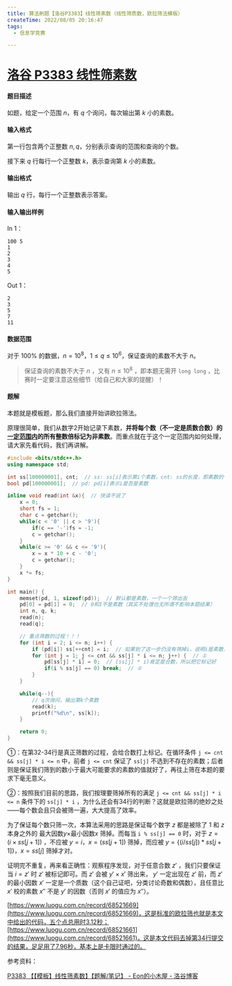 ```yaml
---
title: 算法刷题【洛谷P3383】线性筛素数（线性筛质数，欧拉筛法模板）
createTime: 2022/08/05 20:16:47
tags:
  - 信息学竞赛

---
```


# [洛谷 P3383 线性筛素数](https://www.luogu.com.cn/problem/P3383)

#### 题目描述

如题，给定一个范围 $n$，有 $q$ 个询问，每次输出第 $k$ 小的素数。

#### 输入格式

第一行包含两个正整数 $n,q$，分别表示查询的范围和查询的个数。

接下来 $q$ 行每行一个正整数 $k$，表示查询第 $k$ 小的素数。

#### 输出格式

输出 $q$ 行，每行一个正整数表示答案。

#### 输入输出样例

In 1：

```text
100 5
1
2
3
4
5
```

Out 1：

```text
2
3
5
7
11
```

#### 数据范围

对于 $100\%$ 的数据，$n = 10^8$，$1 \le q \le 10^6$，保证查询的素数不大于 $n$。

> 保证查询的素数不大于 $n$ ，又有 $n ≤ 10^8$ ，即本题无需开 `long long` ，比赛时一定要注意这些细节（给自己和大家的提醒）！

#### 题解

本题就是模板题，那么我们直接开始讲欧拉筛法。

原理很简单，我们从数字2开始记录下素数，**并将每个数（不一定是质数合数）的<u>一定范围内</u>的所有整数倍标记为非素数**。而重点就在于这个一定范围内如何处理，请大家先看代码，我们再讲解。

```cpp
#include <bits/stdc++.h>
using namespace std;

int ss[100000001], cnt;  // ss: ss[i]表示第i个素数，cnt: ss的长度，即素数的个数
bool pd[100000001];  // pd: pd[i]表示i是否是素数

inline void read(int &x){  // 快读不说了
    x = 0;
    short fs = 1;
    char c = getchar();
    while(c < '0' || c > '9'){
        if(c == '-')fs = -1;
        c = getchar();
    }
    while(c >= '0' && c <= '9'){
        x = x * 10 + c - '0';
        c = getchar();
    }
    x *= fs;
}

int main() {
    memset(pd, 1, sizeof(pd));  // 默认都是素数，一个一个筛出去
    pd[0] = pd[1] = 0;  // 0和1不是素数（其实不处理也无所谓不影响本题结果）
    int n, q, k;
    read(n);
    read(q);

    // 重点筛数的过程！！！
    for (int i = 2; i <= n; i++) {
        if (pd[i]) ss[++cnt] = i;  // 如果到了这一步仍没有筛掉i，说明i是素数，把它放入素数列表ss
        for (int j = 1; j <= cnt && ss[j] * i <= n; j++) {  // ①
            pd[ss[j] * i] = 0;  // (ss[j] * i)肯定是合数，所以把它标记好
            if(i % ss[j] == 0) break;  // ②
        }
    }

    while(q--){
        // q次询问，输出第k个素数
        read(k);
        printf("%d\n", ss[k]);
    }

    return 0;
}
```

①：在第32-34行是真正筛数的过程，会给合数打上标记。在循环条件 `j <= cnt && ss[j] * i <= n` 中，前者 `j <= cnt` 保证了 `ss[j]` 不选到不存在的素数；后者则是保证我们筛到的数小于最大可能要求的素数的值就好了，再往上筛在本题的要求下毫无意义。

②：按照我们目前的思路，我们按理要筛掉所有的满足 `j <= cnt && ss[j] * i <= n` 条件下的 `ss[j] * i` ，为什么还会有34行的判断？这就是欧拉筛的绝妙之处——每个数会且只会被筛一遍，大大提高了效率。

为了保证每个数只筛一次，本算法采用的思路是保证每个数字 $z$ 都是被除了 $1$ 和 $z$ 本身之外的 最大因数$y$$\times$最小因数$x$ 筛掉。而每当 `i % ss[j] == 0` 时，对于 $z = (i \times ss[j+1])$ ，不应被 $y=i$，$x=(ss[j+1])$ 筛掉，而应被 $y=\{(i / ss[j]) * ss[j+1]\}$，$x=ss[j]$ 筛掉才对。

证明完不重复，再来看正确性：观察程序发现，对于任意合数 $z'$ ，我们只要保证当 $i=z'$ 时 $z'$ 被标记即可。而 $z'$ 会被 $y' \times x'$ 筛出来， $y'$ 一定出现在 $z'$ 前，而 $z'$ 的最小因数 $x'$ 一定是一个质数（这个自己证吧，分类讨论奇数和偶数），且任意比 $x'$ 校的素数 $x''$ 不是 $y'$ 的因数（否则 $x'$ 的值应为 $x''$）。


[https://www.luogu.com.cn/record/68521669](https://www.luogu.com.cn/record/68521669)，这是标准的欧拉筛也就是本文中给出的代码，五个点总用时3.12秒；[https://www.luogu.com.cn/record/68521661](https://www.luogu.com.cn/record/68521661)，这是本文代码去掉第34行提交的结果，足足用了7.96秒，基本上是卡限时通过的。

参考资料：

[P3383 【【模板】线性筛素数】【题解/笔记】 - Eon的小木屋 - 洛谷博客](https://www.luogu.com.cn/blogs/Eon/solution-p3383)

